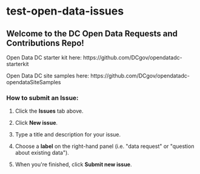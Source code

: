 # test-open-data-issues

<h2> Welcome to the DC Open Data Requests and Contributions Repo!</h2>
<p>Open Data DC starter kit here: https://github.com/DCgov/opendatadc-starterkit</p>
<p>Open Data DC site samples here: https://github.com/DCgov/opendatadc-opendataSiteSamples</p>

<h3>How to submit an Issue:</h3>

1. Click the <b>Issues</b> tab above.

2. Click <b>New issue</b>.

3. Type a title and description for your issue.

4. Choose a <b>label</b> on the right-hand panel (i.e. "data request" or "question about existing data").

5. When you're finished, click <b>Submit new issue</b>.
